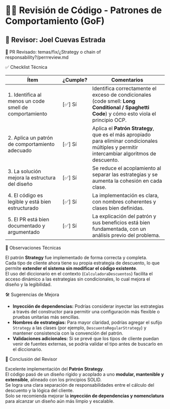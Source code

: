 # 🧑‍💻 Revisión de Código - Patrones de Comportamiento (GoF)

## 👤 Revisor: Joel Cuevas Estrada

📌 PR Revisado: temas/fix/¿Strategy o chain of responsability?/perrreview.md

✅ Checklist Técnica

| Ítem | ¿Cumple? | Comentarios |
|------|-----------|-------------|
| 1. Identifica al menos un code smell de comportamiento | [✅] Sí | Identifica correctamente el exceso de condicionales (code smell: **Long Conditional / Spaghetti Code**) y cómo esto viola el principio OCP. |
| 2. Aplica un patrón de comportamiento adecuado | [✅] Sí | Aplica el **Patrón Strategy**, que es el más apropiado para eliminar condicionales múltiples y permitir intercambiar algoritmos de descuento. |
| 3. La solución mejora la estructura del diseño | [✅] Sí | Se reduce el acoplamiento al separar las estrategias y se aumenta la cohesión en cada clase. |
| 4. El código es legible y está bien estructurado | [✅] Sí | La implementación es clara, con nombres coherentes y clases bien definidas. |
| 5. El PR está bien documentado y argumentado | [✅] Sí | La explicación del patrón y sus beneficios está bien fundamentada, con un análisis previo del problema. |

🧠 Observaciones Técnicas

El patrón **Strategy** fue implementado de forma correcta y completa.  
Cada tipo de cliente ahora tiene su propia estrategia de descuento, lo que permite **extender el sistema sin modificar el código existente**.  
El uso del diccionario en el contexto (`CalculadoraDescuentos`) facilita el acceso dinámico a las estrategias sin condicionales, lo cual mejora el diseño y la legibilidad.

🛠️ Sugerencias de Mejora

- **Inyección de dependencias:** Podrías considerar inyectar las estrategias a través del constructor para permitir una configuración más flexible o pruebas unitarias más sencillas.  
- **Nombres de estrategias:** Para mayor claridad, podrías agregar el sufijo `Strategy` a las clases (por ejemplo, `DescuentoRegularStrategy`) y mantener consistencia con la convención del patrón.  
- **Validaciones adicionales:** Si se prevé que los tipos de cliente puedan venir de fuentes externas, se podría validar el tipo antes de buscarlo en el diccionario.  

🎯 Conclusión del Revisor

Excelente implementación del **Patrón Strategy**.  
El código pasó de un diseño rígido y acoplado a uno **modular, mantenible y extensible**, alineado con los principios SOLID.  
Se logra una clara separación de responsabilidades entre el cálculo del descuento y la lógica del cliente.  
Solo se recomienda mejorar la **inyección de dependencias y nomenclatura** para alcanzar un diseño aún más limpio y escalable.
